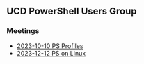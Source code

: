 ## UCD PowerShell Users Group

### Meetings
- [2023-10-10 PS Profiles](Meetings/Meeting-20231010-Profiles)
- [2023-12-12 PS on Linux](Meetings/Meeting-20231212-Linux)



